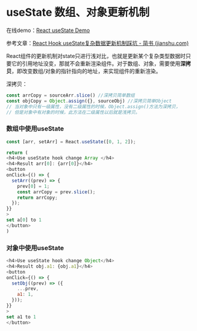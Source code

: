 # useState 数组、对象更新机制

在线demo：[React useState Demo](https://link.juejin.cn/?target=https%3A%2F%2Fstackblitz.com%2Fedit%2Freactusestatehook%3Ffile%3Dsrc%2FApp.js)

参考文章：[React Hook useState复杂数据更新机制踩坑 - 简书 (jianshu.com)](https://link.juejin.cn/?target=https%3A%2F%2Fwww.jianshu.com%2Fp%2Fc04fd2f89e97)

React组件的更新机制对state只进行浅对比，也就是更新某个复杂类型数据时只要它的引用地址没变，那就不会重新渲染组件。对于数组、对象，需要使用**深拷贝**，即改变数组/对象的指针指向的地址，来实现组件的重新渲染。

深拷贝：

```js
const arrCopy = sourceArr.slice() //深拷贝简单数组
const objCopy = Object.assign({}, sourceObj) //深拷贝简单Object
// 当对象中只有一级属性，没有二级属性的时候，Object.assign()方法为深拷贝，
// 但是对象中有对象的时候，此方法在二级属性以后就是浅拷贝。
```

### 数组中使用useState

```js
const [arr, setArr] = React.useState([0, 1, 2]);

return (
<h4>Use useState hook change Array </h4>
<h4>Result arr[0]: {arr[0]}</h4>
<button
onClick={() => {
  setArr((prev) => {
    prev[0] = 1;
    const arrCopy = prev.slice();
    return arrCopy;
  });
}}
>
set a[0] to 1
</button>
)
```

### 对象中使用useState

```js
<h4>Use useState hook change Object</h4>
<h4>Result obj.a1: {obj.a1}</h4>
<button
onClick={() => {
  setObj((prev) => ({
    ...prev,
    a1: 1,
  }));
}}
>
set a1 to 1
</button>
```